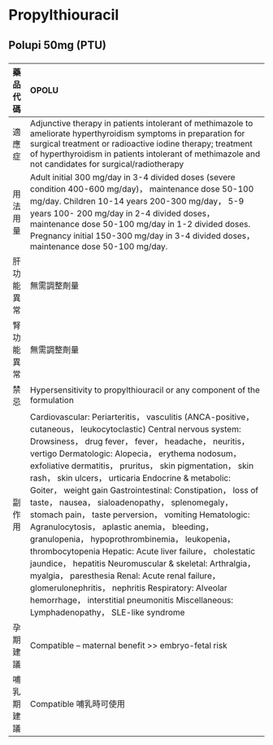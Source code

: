 # Propylthiouracil

## Polupi 50mg (PTU)

##### 

| 藥品代碼   | OPOLU                                                                                                                                                                                                                                                                                                                                                                                                                                                                                                                                                                                                                                                                                                                                                                                                                                                                                                                                              |
|:-----------|:---------------------------------------------------------------------------------------------------------------------------------------------------------------------------------------------------------------------------------------------------------------------------------------------------------------------------------------------------------------------------------------------------------------------------------------------------------------------------------------------------------------------------------------------------------------------------------------------------------------------------------------------------------------------------------------------------------------------------------------------------------------------------------------------------------------------------------------------------------------------------------------------------------------------------------------------------|
| 適應症     | Adjunctive therapy in patients intolerant of methimazole to ameliorate hyperthyroidism symptoms in preparation for surgical treatment or radioactive iodine therapy; treatment of hyperthyroidism in patients intolerant of methimazole and not candidates for surgical/radiotherapy                                                                                                                                                                                                                                                                                                                                                                                                                                                                                                                                                                                                                                                               |
| 用法用量   | Adult initial 300 mg/day in 3-4 divided doses (severe condition 400-600 mg/day)， maintenance dose 50-100 mg/day. Children 10-14 years 200-300 mg/day， 5-9 years 100- 200 mg/day in 2-4 divided doses， maintenance dose 50-100 mg/day in 1-2 divided doses. Pregnancy initial 150-300 mg/day in 3-4 divided doses， maintenance dose 50-100 mg/day.                                                                                                                                                                                                                                                                                                                                                                                                                                                                                                                                                                                              |
| 肝功能異常 | 無需調整劑量                                                                                                                                                                                                                                                                                                                                                                                                                                                                                                                                                                                                                                                                                                                                                                                                                                                                                                                                       |
| 腎功能異常 | 無需調整劑量                                                                                                                                                                                                                                                                                                                                                                                                                                                                                                                                                                                                                                                                                                                                                                                                                                                                                                                                       |
| 禁忌       | Hypersensitivity to propylthiouracil or any component of the formulation                                                                                                                                                                                                                                                                                                                                                                                                                                                                                                                                                                                                                                                                                                                                                                                                                                                                           |
| 副作用     | Cardiovascular: Periarteritis， vasculitis (ANCA-positive， cutaneous， leukocytoclastic) Central nervous system: Drowsiness， drug fever， fever， headache， neuritis， vertigo Dermatologic: Alopecia， erythema nodosum， exfoliative dermatitis， pruritus， skin pigmentation， skin rash， skin ulcers， urticaria Endocrine & metabolic: Goiter， weight gain Gastrointestinal: Constipation， loss of taste， nausea， sialoadenopathy， splenomegaly， stomach pain， taste perversion， vomiting Hematologic: Agranulocytosis， aplastic anemia， bleeding， granulopenia， hypoprothrombinemia， leukopenia， thrombocytopenia Hepatic: Acute liver failure， cholestatic jaundice， hepatitis Neuromuscular & skeletal: Arthralgia， myalgia， paresthesia Renal: Acute renal failure， glomerulonephritis， nephritis Respiratory: Alveolar hemorrhage， interstitial pneumonitis Miscellaneous: Lymphadenopathy， SLE-like syndrome |
| 孕期建議   | Compatible – maternal benefit >> embryo-fetal risk                                                                                                                                                                                                                                                                                                                                                                                                                                                                                                                                                                                                                                                                                                                                                                                                                                                                                                 |
| 哺乳期建議 | Compatible 哺乳時可使用                                                                                                                                                                                                                                                                                                                                                                                                                                                                                                                                                                                                                                                                                                                                                                                                                                                                                                                            |

